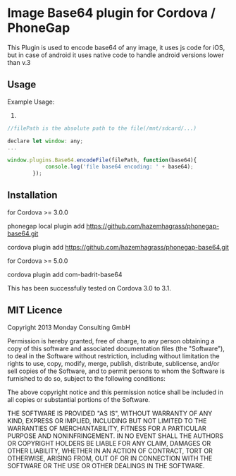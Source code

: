 # Image Base64 plugin for Cordova / PhoneGap

This Plugin is used to encode base64 of any image, it uses js code for iOS, but in case of android it uses native code to handle android versions lower than v.3

## Usage

Example Usage:

1.

```js
//filePath is the absolute path to the file(/mnt/sdcard/...)

declare let window: any;
...

window.plugins.Base64.encodeFile(filePath, function(base64){
 			console.log('file base64 encoding: ' + base64);
 		});
```

## Installation

for Cordova >= 3.0.0

phonegap local plugin add https://github.com/hazemhagrass/phonegap-base64.git

cordova plugin add https://github.com/hazemhagrass/phonegap-base64.git

for Cordova >= 5.0.0

cordova plugin add com-badrit-base64

This has been successfully tested on Cordova 3.0 to 3.1.

## MIT Licence

Copyright 2013 Monday Consulting GmbH

Permission is hereby granted, free of charge, to any person obtaining
a copy of this software and associated documentation files (the
"Software"), to deal in the Software without restriction, including
without limitation the rights to use, copy, modify, merge, publish,
distribute, sublicense, and/or sell copies of the Software, and to
permit persons to whom the Software is furnished to do so, subject to
the following conditions:

The above copyright notice and this permission notice shall be
included in all copies or substantial portions of the Software.

THE SOFTWARE IS PROVIDED "AS IS", WITHOUT WARRANTY OF ANY KIND,
EXPRESS OR IMPLIED, INCLUDING BUT NOT LIMITED TO THE WARRANTIES OF
MERCHANTABILITY, FITNESS FOR A PARTICULAR PURPOSE AND
NONINFRINGEMENT. IN NO EVENT SHALL THE AUTHORS OR COPYRIGHT HOLDERS BE
LIABLE FOR ANY CLAIM, DAMAGES OR OTHER LIABILITY, WHETHER IN AN ACTION
OF CONTRACT, TORT OR OTHERWISE, ARISING FROM, OUT OF OR IN CONNECTION
WITH THE SOFTWARE OR THE USE OR OTHER DEALINGS IN THE SOFTWARE.
